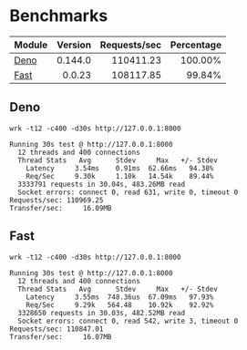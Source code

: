 # Benchmarks

| Module                                                                      | Version | Requests/sec | Percentage |
| --------------------------------------------------------------------------- | ------: | -----------: | ---------: |
| [Deno](https://github.com/danteissaias/fast/blob/0.0.23/benchmarks/deno.ts) | 0.144.0 |    110411.23 |    100.00% |
| [Fast](https://github.com/danteissaias/fast/blob/0.0.23/benchmarks/fast.ts) |  0.0.23 |    108117.85 |     99.84% |

## Deno

```
wrk -t12 -c400 -d30s http://127.0.0.1:8000
```

```
Running 30s test @ http://127.0.0.1:8000
  12 threads and 400 connections
  Thread Stats   Avg      Stdev     Max   +/- Stdev
    Latency     3.54ms    0.91ms  62.66ms   94.38%
    Req/Sec     9.30k     1.10k   14.54k    89.44%
  3333791 requests in 30.04s, 483.26MB read
  Socket errors: connect 0, read 631, write 0, timeout 0
Requests/sec: 110969.25
Transfer/sec:     16.09MB
```

## Fast

```
wrk -t12 -c400 -d30s http://127.0.0.1:8000
```

```
Running 30s test @ http://127.0.0.1:8000
  12 threads and 400 connections
  Thread Stats   Avg      Stdev     Max   +/- Stdev
    Latency     3.55ms  748.36us  67.09ms   97.93%
    Req/Sec     9.29k   564.48    10.92k    92.92%
  3328650 requests in 30.03s, 482.52MB read
  Socket errors: connect 0, read 542, write 3, timeout 0
Requests/sec: 110847.01
Transfer/sec:     16.07MB
```
